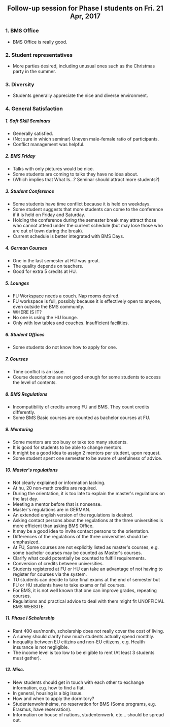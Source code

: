 ## <center> Follow-up session for Phase I students on Fri. 21 Apr, 2017 </center>

### 1. BMS Office
- BMS Office is really good.
### 2. Student representatives
- More parties desired, including unusual ones such as the Christmas party in the summer.
### 3. Diversity
- Students generally appreciate the nice and diverse environment.
### 4. General Satisfaction
  ##### 1. Soft Skill Seminars
  - Generally satisfied.
  - (Not sure in which seminar) Uneven male-female ratio of participants.
  - Conflict management was helpful.
  ##### 2. BMS Friday
  - Talks with only pictures would be nice.
  - Some students are coming to talks they have no idea about.
  - (Which implies that What Is...? Seminar should attract more students?)
  ##### 3. Student Conference
  - Some students have time conflict because it is held on weekdays.
  - Some student suggests that more students can come to the conference if it is held on Friday and Saturday.
  - Holding the conference during the semester break may attract those who cannot attend under the current schedule (but may lose those who are out of town during the break).
  - Current schedule is better integrated with BMS Days.
  ##### 4. German Courses
  - One in the last semester at HU was great.
  - The quality depends on teachers.
  - Good for extra 5 credits at HU.
  ##### 5. Lounges
  - FU Workspace needs a couch. Nap rooms desired.
  - FU workspace is full, possibly because it is effectively open to anyone, even outside the BMS community.
  - WHERE IS IT?
  - No one is using the HU lounge.
  - Only with low tables and couches. Insufficient facilities.
  ##### 6. Student Offices
  - Some students do not know how to apply for one.
  ##### 7. Courses
  - Time conflict is an issue.
  - Course descriptions are not good enough for some students to access the level of contents.
  ##### 8. BMS Regulations
  - Incompatibility of credits among FU and BMS. They count credits differently.
  - Some BMS Basic courses are counted as bachelor courses at FU.
  ##### 9. Mentoring
  - Some mentors are too busy or take too many students.
  - It is good for students to be able to change mentors.
  - It might be a good idea to assign 2 mentors per student, upon request.
  - Some student spent one semester to be aware of usefulness of advice.
  ##### 10. Master's regulations
  - Not clearly explained or information lacking.
  - At hu, 20 non-math credits are required.
  - During the orientation, it is too late to explain the master's regulations on the last day.
  - Meeting a mentor before that is nonsense.
  - Master's regulations are in GERMAN.
  - An extended english version of the regulations is desired.
  - Asking contact persons about the regulations at the three universities is more efficient than asking BMS Office.
  - It may be a good idea to invite contact persons to the orientation.
  - Differences of the regulations of the three universities should be emphasized.
  - At FU, Some courses are not explicitly listed as master's courses, e.g. some bachelor courses may be counted as Master's courses.
  - Clarify what could potentially be counted to fulfill requirements.
  - Conversion of credits between universities.
  - Students registered at FU or HU can take an advantage of not having to register for courses via the system.
  - TU students can decide to take final exams at the end of semester but FU or HU students have to take exams or fail courses.
  - For BMS, it is not well known that one can improve grades, repeating courses.
  - Regulations and practical advice to deal with them might fit UNOFFICIAL BMS WEBSITE.
  ##### 11. Phase I Scholarship
  - Rent 400 eur/month, scholarship does not really cover the cost of living.
  - A survey should clarify how much students actually spend monthly.
  - Inequality between EU citizins and non-EU citizens, e.g. Health insurance is not negligible.
  - The income level is too low to be eligible to rent (At least 3 students must gather).
  ##### 12. Misc.
  - New students should get in touch with each other to exchange information, e.g. how to find a flat.
  - In general, housing is a big issue.
  - How and when to apply the dormitory?
  - Studentenwohnheime, no reservation for BMS (Some programs, e.g. Erasmus, have reservation).
  - Information on house of nations, studentenwerk, etc... should be spread out.

